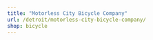 ```yaml
---
title: "Motorless City Bicycle Company"
url: /detroit/motorless-city-bicycle-company/
shop: bicycle
---
```

